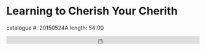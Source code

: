 # Learning to Cherish Your Cherith

catalogue #: 20150524A
length: 54:00

<iframe width="100%" height="20" scrolling="no" frameborder="no" src="https://w.soundcloud.com/player/?url=https%3A//api.soundcloud.com/tracks/207120134&amp;color=ff5500&amp;inverse=false&amp;auto_play=false&amp;show_user=true"></iframe>